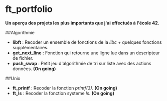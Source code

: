 # ft_portfolio

**Un aperçu des projets les plus importants que j'ai effectués à l'école 42.**

##Algorithmie
- **libft** : Recoder un ensemble de fonctions de la *libc* + quelques fonctions supplémentaires.
- **get_next_line** : Fonction qui retourne une ligne lue dans un descripteur de fichier.
- **push_swap** : Petit jeu d'algorithmie de tri sur liste avec des actions données. **(On going)**

##Unix
- **ft_printf** : Recoder la fonction *printf(3)*. **(On going)**
- **ft_ls** : Recoder la fonction systeme *ls*. **(On going)**